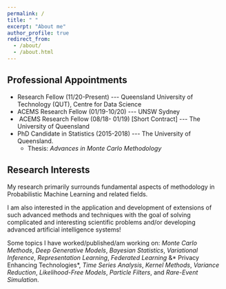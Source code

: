 ```yaml
---
permalink: /
title: " "
excerpt: "About me"
author_profile: true
redirect_from: 
  - /about/
  - /about.html
---
```


## Professional Appointments 

* Research Fellow (11/20-Present) --- Queensland University of Technology (QUT), Centre for Data Science
* ACEMS Research Fellow (01/19-10/20) --- UNSW Sydney
*  ACEMS Research Fellow (08/18- 01/19) [Short Contract] --- The University of Queensland
* PhD Candidate in Statistics (2015-2018) --- The University of Queensland.
  * Thesis: *Advances in Monte Carlo Methodology*


## Research Interests
My research primarily surrounds fundamental aspects of methodology in Probabilistic Machine Learning and related fields.

I am also interested in the application and development of extensions of such advanced methods and techniques with the goal of solving complicated and interesting scientific problems and/or developing advanced artificial intelligence systems!

Some topics I have worked/published/am working on: *Monte Carlo Methods*, *Deep Generative Models*, *Bayesian Statistics*, *Variational Inference*, *Representation Learning*, *Federated Learning* &amp;* Privacy Enhancing Technologies*, *Time Series Analysis*, *Kernel Methods*, *Variance Reduction*, *Likelihood-Free Models*, *Particle Filters*, and *Rare-Event Simulation*.